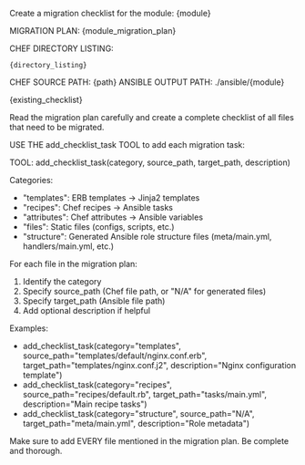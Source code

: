 Create a migration checklist for the module: {module}

MIGRATION PLAN:
{module_migration_plan}

CHEF DIRECTORY LISTING:
```
{directory_listing}
```

CHEF SOURCE PATH: {path}
ANSIBLE OUTPUT PATH: ./ansible/{module}

<document>
{existing_checklist}
</document>

Read the migration plan carefully and create a complete checklist of all files that need to be migrated.

USE THE add_checklist_task TOOL to add each migration task:

TOOL: add_checklist_task(category, source_path, target_path, description)

Categories:
- "templates": ERB templates → Jinja2 templates
- "recipes": Chef recipes → Ansible tasks
- "attributes": Chef attributes → Ansible variables
- "files": Static files (configs, scripts, etc.)
- "structure": Generated Ansible role structure files (meta/main.yml, handlers/main.yml, etc.)

For each file in the migration plan:
1. Identify the category
2. Specify source_path (Chef file path, or "N/A" for generated files)
3. Specify target_path (Ansible file path)
4. Add optional description if helpful

Examples:
- add_checklist_task(category="templates", source_path="templates/default/nginx.conf.erb", target_path="templates/nginx.conf.j2", description="Nginx configuration template")
- add_checklist_task(category="recipes", source_path="recipes/default.rb", target_path="tasks/main.yml", description="Main recipe tasks")
- add_checklist_task(category="structure", source_path="N/A", target_path="meta/main.yml", description="Role metadata")

Make sure to add EVERY file mentioned in the migration plan. Be complete and thorough.
